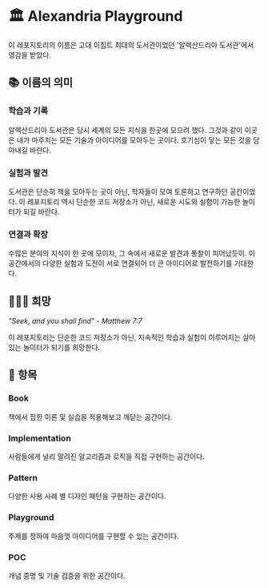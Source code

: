 # 🏛 Alexandria Playground

이 레포지토리의 이름은 고대 이집트 최대의 도서관이었던 '알렉산드리아 도서관'에서 영감을 받았다.

## 📚 이름의 의미

### 학습과 기록
알렉산드리아 도서관은 당시 세계의 모든 지식을 한곳에 모으려 했다. 그것과 같이 이곳은 내가 마주치는 모든 기술과 아이디어를 모아두는 곳이다. 호기심이 닿는 모든 것을 담아내길 바란다.

### 실험과 발견
도서관은 단순히 책을 모아두는 곳이 아닌, 학자들이 모여 토론하고 연구하던 공간이었다. 이 레포지토리 역시 단순한 코드 저장소가 아닌, 새로운 시도와 실험이 가능한 놀이터가 되길 바란다.

### 연결과 확장
수많은 분야의 지식이 한 곳에 모이자, 그 속에서 새로운 발견과 통찰이 피어났듯이. 이 공간에서의 다양한 실험과 도전이 서로 연결되어 더 큰 아이디어로 발전하기를 기대한다.

## 🧎🏾‍♂️ 희망

*"Seek, and you shall find" - Matthew 7:7*

이 레포지토리는 단순한 코드 저장소가 아닌, 지속적인 학습과 실험이 이루어지는 살아있는 놀이터가 되기를 희망한다.

## 📌 항목

### Book
책에서 접한 이론 및 실습을 적용해보고 깨닫는 공간이다.

### Implementation
사람들에게 널리 알려진 알고리즘과 로직을 직접 구현하는 공간이다. 

### Pattern
다양한 사용 사례 별 디자인 패턴을 구현하는 공간이다.

### Playground
주제를 정하여 마음껏 아이디어를 구현할 수 있는 공간이다.

### POC
개념 증명 및 기술 검증을 위한 공간이다.

